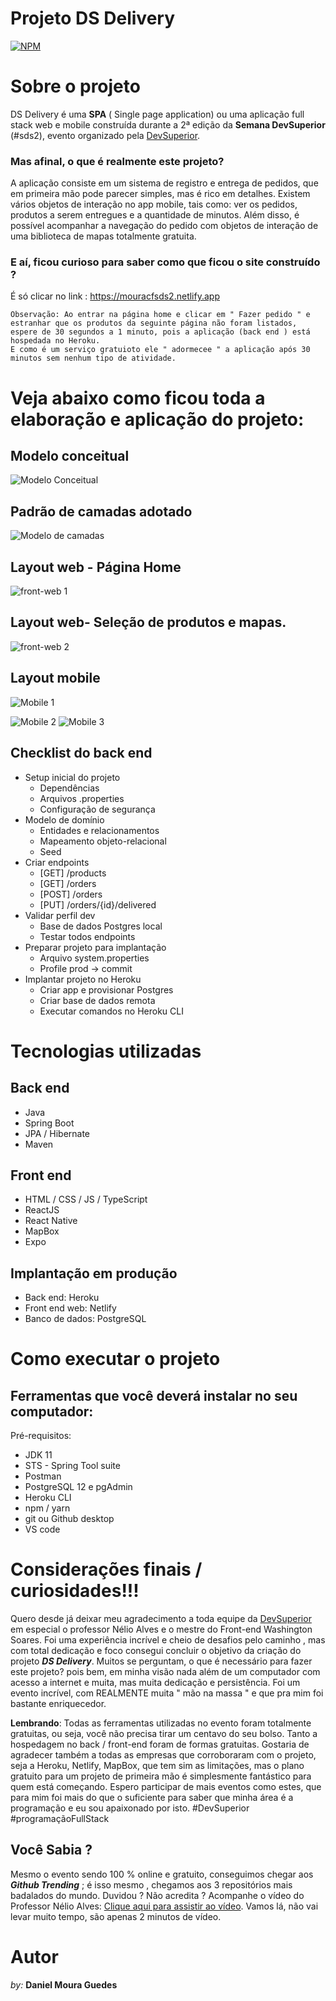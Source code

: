# Projeto DS Delivery  
[![NPM](https://img.shields.io/npm/l/react)](https://github.com/mouracfs007/dsdeliver-sds2/blob/main/LICENSE) 

# Sobre o projeto

DS Delivery é uma  **SPA** ( Single page application) ou uma aplicação full stack web e mobile construída durante a 2ª edição da **Semana DevSuperior** (#sds2), evento organizado pela [DevSuperior](https://devsuperior.com.br "Site da DevSuperior").

### Mas afinal, o que é realmente este projeto?

A aplicação consiste em um sistema de registro e entrega de pedidos, que em primeira mão pode parecer simples, mas é rico em detalhes. Existem vários objetos de interação no app mobile, tais como: ver os pedidos, produtos a serem entregues e a quantidade de minutos. Além disso, é possível acompanhar a navegação do pedido com objetos de interação de uma biblioteca de mapas totalmente gratuita. 

### E aí, ficou curioso para saber como que ficou o site construído ? 

É só clicar no link : https://mouracfsds2.netlify.app 

    Observação: Ao entrar na página home e clicar em " Fazer pedido " e estranhar que os produtos da seguinte página não foram listados, 
    espere de 30 segundos a 1 minuto, pois a aplicação (back end ) está hospedada no Heroku. 
    E como é um serviço gratuioto ele " adormecee " a aplicação após 30 minutos sem nenhum tipo de atividade. 

# Veja abaixo como ficou toda a elaboração e aplicação do projeto:

## Modelo conceitual
![Modelo Conceitual](https://github.com/mouracfs007/dsdeliver-sds2/blob/main/assets/modelo-conceitual.png "Imagem do modelo conceitual")

## Padrão de camadas adotado
![Modelo de camadas](https://github.com/mouracfs007/dsdeliver-sds2/blob/main/assets/Modelo%20padr%C3%A3o%20de%20camadas%20adotado.png "Modelo padrão de camadas")


## Layout web - Página Home
![ front-web 1](https://github.com/mouracfs007/dsdeliver-sds2/blob/main/assets/DSdeliver-Layout/HOME%20DELIVERY.png "Página inicial da aplicação")
## Layout web- Seleção de produtos e mapas.
![front-web 2](https://github.com/mouracfs007/dsdeliver-sds2/blob/main/assets/DSdeliver-Layout/SELECIONAR%20PRODUTOS.png "Página de seleção de produtos e interação com mapa")

## Layout mobile
![Mobile 1](https://github.com/mouracfs007/dsdeliver-sds2/blob/main/assets/DSdeliver-Layout/Mobile%20P1.png)

![Mobile 2](https://github.com/mouracfs007/dsdeliver-sds2/blob/main/assets/DSdeliver-Layout/Mobile%20P2.png)
![Mobile 3](https://github.com/mouracfs007/dsdeliver-sds2/blob/main/assets/DSdeliver-Layout/Mobile%20P3.png)

## Checklist do back end

- Setup inicial do projeto
  - Dependências
  - Arquivos .properties
  - Configuração de segurança
- Modelo de domínio
  - Entidades e relacionamentos
  - Mapeamento objeto-relacional
  - Seed
- Criar endpoints
  - [GET] /products
  - [GET] /orders
  - [POST] /orders
  - [PUT] /orders/{id}/delivered
- Validar perfil dev
  - Base de dados Postgres local
  - Testar todos endpoints
- Preparar projeto para implantação
  - Arquivo system.properties
  - Profile prod -> commit
- Implantar projeto no Heroku
  - Criar app e provisionar Postgres
  - Criar base de dados remota
  - Executar comandos no Heroku CLI

# Tecnologias utilizadas
## Back end
- Java
- Spring Boot
- JPA / Hibernate
- Maven
## Front end
- HTML / CSS / JS / TypeScript
- ReactJS
- React Native
- MapBox
- Expo


## Implantação em produção
- Back end: Heroku 
- Front end web: Netlify 
- Banco de dados: PostgreSQL

# Como executar o projeto

## Ferramentas que você deverá instalar no seu computador:
Pré-requisitos: 
- JDK 11
-	STS - Spring Tool suite
-	Postman
- PostgreSQL 12 e pgAdmin
- Heroku CLI
- npm / yarn
- git ou Github desktop
- VS code

# Considerações finais / curiosidades!!!
  Quero desde já deixar meu agradecimento a toda equipe da [DevSuperior](https://devsuperior.com.br "Site da DevSuperior") em especial o professor Nélio Alves e o mestre do Front-end Washington Soares.
Foi uma experiência incrível e cheio de desafios pelo caminho , mas com total dedicação e foco consegui concluir o objetivo da criação do projeto ***DS Delivery***. Muitos se perguntam, o que é necessário para fazer este projeto?
pois bem, em minha visão nada além de um computador com acesso a internet e muita, mas muita dedicação e persistência. Foi um evento incrível, com REALMENTE muita " mão na massa " e que pra mim foi bastante enriquecedor.
 
 **Lembrando**: Todas as ferramentas utilizadas no evento foram totalmente gratuitas, ou seja, você não precisa tirar um centavo do seu bolso. Tanto a hospedagem no back / front-end foram de formas gratuitas.
 Gostaria de agradecer também a todas as empresas que corroboraram com o projeto, seja a Heroku, Netlify, MapBox, que tem sim as limitações, mas o plano gratuito para um projeto de primeira mão é simplesmente fantástico para quem está começando.
  Espero participar de mais eventos como estes, que para mim foi mais do que o suficiente para saber que minha área é a programação e eu sou apaixonado por isto. 
  #DevSuperior #programaçãoFullStack

## Você Sabia ?
 Mesmo o evento sendo 100 % online e  gratuito, conseguimos chegar aos ***Github Trending*** ; é isso mesmo , chegamos aos 3 repositórios mais badalados do mundo. Duvidou ? Não acredita ? Acompanhe o vídeo do Professor Nélio Alves: [Clique aqui para assistir ao vídeo](https://www.youtube.com/watch?v=-hyQ2HcLL0A "Vídeo da DevSuperior no Trending"). Vamos lá, não vai levar muito tempo, são apenas 2 minutos de vídeo.   


# Autor
 _by:_ **Daniel Moura Guedes**


